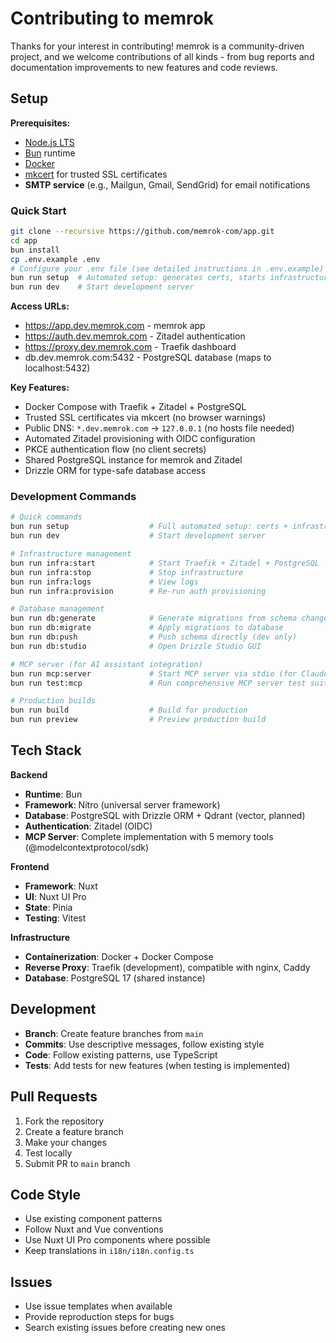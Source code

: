 # Contributing to memrok

Thanks for your interest in contributing! memrok is a community-driven project, and we welcome contributions of all kinds - from bug reports and documentation improvements to new features and code reviews.

## Setup

**Prerequisites:**
- [Node.js LTS](https://nodejs.org/) 
- [Bun](https://bun.sh/) runtime
- [Docker](https://docs.docker.com/get-docker/)
- [mkcert](https://mkcert.dev) for trusted SSL certificates
- **SMTP service** (e.g., Mailgun, Gmail, SendGrid) for email notifications

### Quick Start

```bash
git clone --recursive https://github.com/memrok-com/app.git
cd app
bun install
cp .env.example .env
# Configure your .env file (see detailed instructions in .env.example)
bun run setup  # Automated setup: generates certs, starts infrastructure, sets up database, provisions auth
bun run dev    # Start development server
```

**Access URLs:**
- https://app.dev.memrok.com - memrok app
- https://auth.dev.memrok.com - Zitadel authentication  
- https://proxy.dev.memrok.com - Traefik dashboard
- db.dev.memrok.com:5432 - PostgreSQL database (maps to localhost:5432)

**Key Features:**
- Docker Compose with Traefik + Zitadel + PostgreSQL
- Trusted SSL certificates via mkcert (no browser warnings)
- Public DNS: `*.dev.memrok.com` → `127.0.0.1` (no hosts file needed)
- Automated Zitadel provisioning with OIDC configuration
- PKCE authentication flow (no client secrets)
- Shared PostgreSQL instance for memrok and Zitadel
- Drizzle ORM for type-safe database access


### Development Commands

```bash
# Quick commands
bun run setup                  # Full automated setup: certs + infrastructure + database + auth (recommended)
bun run dev                    # Start development server

# Infrastructure management  
bun run infra:start            # Start Traefik + Zitadel + PostgreSQL
bun run infra:stop             # Stop infrastructure
bun run infra:logs             # View logs
bun run infra:provision        # Re-run auth provisioning

# Database management
bun run db:generate            # Generate migrations from schema changes
bun run db:migrate             # Apply migrations to database
bun run db:push                # Push schema directly (dev only)
bun run db:studio              # Open Drizzle Studio GUI

# MCP server (for AI assistant integration)
bun run mcp:server             # Start MCP server via stdio (for Claude Desktop, etc.)
bun run test:mcp               # Run comprehensive MCP server test suite

# Production builds
bun run build                  # Build for production
bun run preview                # Preview production build
```

## Tech Stack

**Backend**
- **Runtime**: Bun
- **Framework**: Nitro (universal server framework)
- **Database**: PostgreSQL with Drizzle ORM + Qdrant (vector, planned)
- **Authentication**: Zitadel (OIDC)
- **MCP Server**: Complete implementation with 5 memory tools (@modelcontextprotocol/sdk)

**Frontend**
- **Framework**: Nuxt
- **UI**: Nuxt UI Pro
- **State**: Pinia
- **Testing**: Vitest

**Infrastructure**
- **Containerization**: Docker + Docker Compose
- **Reverse Proxy**: Traefik (development), compatible with nginx, Caddy
- **Database**: PostgreSQL 17 (shared instance)

## Development

- **Branch**: Create feature branches from `main`
- **Commits**: Use descriptive messages, follow existing style
- **Code**: Follow existing patterns, use TypeScript
- **Tests**: Add tests for new features (when testing is implemented)

## Pull Requests

1. Fork the repository
2. Create a feature branch
3. Make your changes
4. Test locally
5. Submit PR to `main` branch

## Code Style

- Use existing component patterns
- Follow Nuxt and Vue conventions
- Use Nuxt UI Pro components where possible
- Keep translations in `i18n/i18n.config.ts`

## Issues

- Use issue templates when available
- Provide reproduction steps for bugs
- Search existing issues before creating new ones